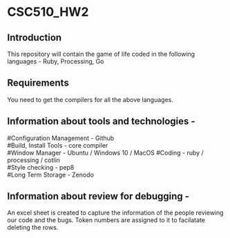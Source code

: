# CSC510_HW2

## Introduction

This repository will contain the game of life coded in the following languages - Ruby, Processing, Go

## Requirements

You need to get the compilers for all the above languages.

## Information about tools and technologies -  

#Configuration Management - Github  
#Build, Install Tools - core compiler  
#Window Manager - Ubuntu / Windows 10 / MacOS 
#Coding - ruby / processing / cotlin  
#Style checking - pep8   
#Long Term Storage - Zenodo  

## Information about review for debugging -  
An excel sheet is created to capture the information of the people reviewing our code and the bugs. Token numbers are assigned to it to facilatate deleting the rows. 
